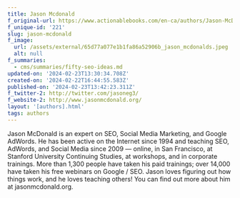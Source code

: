```yaml
---
title: Jason Mcdonald
f_original-url: https://www.actionablebooks.com/en-ca/authors/Jason-McDonald/
f_unique-id: '221'
slug: jason-mcdonald
f_image:
  url: /assets/external/65d77a077e1b1fa86a52906b_jason_mcdonalds.jpeg
  alt: null
f_summaries:
  - cms/summaries/fifty-seo-ideas.md
updated-on: '2024-02-23T13:30:34.708Z'
created-on: '2024-02-22T16:44:55.583Z'
published-on: '2024-02-23T13:42:23.311Z'
f_twitter-2: http://twitter.com/jasoneg3/
f_website-2: http://www.jasonmcdonald.org/
layout: '[authors].html'
tags: authors
---
```


Jason McDonald is an expert on SEO, Social Media Marketing, and Google AdWords. He has been active on the Internet since 1994 and teaching SEO, AdWords, and Social Media since 2009 — online, in San Francisco, at Stanford University Continuing Studies, at workshops, and in corporate trainings. More than 1,300 people have taken his paid trainings; over 14,000 have taken his free webinars on Google / SEO. Jason loves figuring out how things work, and he loves teaching others! You can find out more about him at jasonmcdonald.org.
